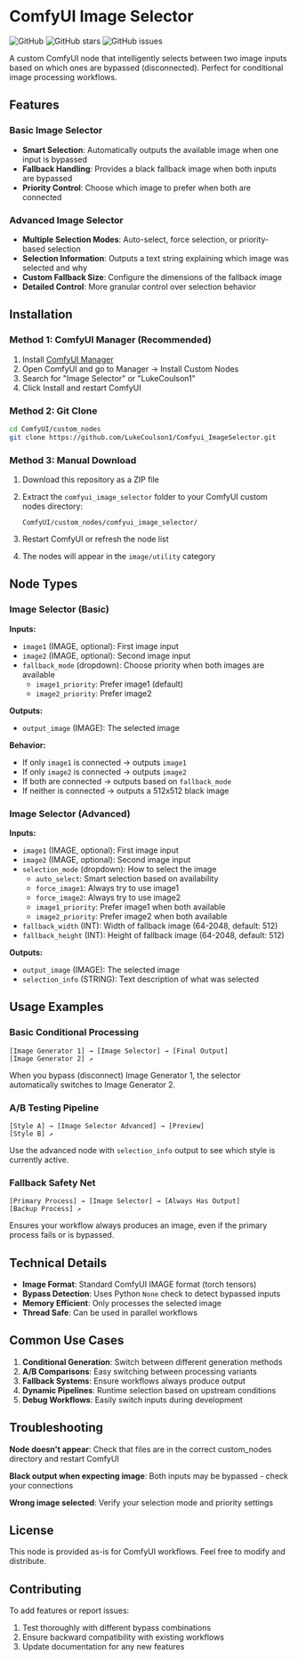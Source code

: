 # ComfyUI Image Selector

![GitHub](https://img.shields.io/github/license/LukeCoulson1/Comfyui_ImageSelector)
![GitHub stars](https://img.shields.io/github/stars/LukeCoulson1/Comfyui_ImageSelector)
![GitHub issues](https://img.shields.io/github/issues/LukeCoulson1/Comfyui_ImageSelector)

A custom ComfyUI node that intelligently selects between two image inputs based on which ones are bypassed (disconnected). Perfect for conditional image processing workflows.

## Features

### Basic Image Selector
- **Smart Selection**: Automatically outputs the available image when one input is bypassed
- **Fallback Handling**: Provides a black fallback image when both inputs are bypassed
- **Priority Control**: Choose which image to prefer when both are connected

### Advanced Image Selector
- **Multiple Selection Modes**: Auto-select, force selection, or priority-based selection
- **Selection Information**: Outputs a text string explaining which image was selected and why
- **Custom Fallback Size**: Configure the dimensions of the fallback image
- **Detailed Control**: More granular control over selection behavior

## Installation

### Method 1: ComfyUI Manager (Recommended)
1. Install [ComfyUI Manager](https://github.com/ltdrdata/ComfyUI-Manager)
2. Open ComfyUI and go to Manager → Install Custom Nodes
3. Search for "Image Selector" or "LukeCoulson1"
4. Click Install and restart ComfyUI

### Method 2: Git Clone
```bash
cd ComfyUI/custom_nodes
git clone https://github.com/LukeCoulson1/Comfyui_ImageSelector.git
```

### Method 3: Manual Download
1. Download this repository as a ZIP file
2. Extract the `comfyui_image_selector` folder to your ComfyUI custom nodes directory:
   ```
   ComfyUI/custom_nodes/comfyui_image_selector/
   ```

3. Restart ComfyUI or refresh the node list

3. The nodes will appear in the `image/utility` category

## Node Types

### Image Selector (Basic)

**Inputs:**
- `image1` (IMAGE, optional): First image input
- `image2` (IMAGE, optional): Second image input  
- `fallback_mode` (dropdown): Choose priority when both images are available
  - `image1_priority`: Prefer image1 (default)
  - `image2_priority`: Prefer image2

**Outputs:**
- `output_image` (IMAGE): The selected image

**Behavior:**
- If only `image1` is connected → outputs `image1`
- If only `image2` is connected → outputs `image2`
- If both are connected → outputs based on `fallback_mode`
- If neither is connected → outputs a 512x512 black image

### Image Selector (Advanced)

**Inputs:**
- `image1` (IMAGE, optional): First image input
- `image2` (IMAGE, optional): Second image input
- `selection_mode` (dropdown): How to select the image
  - `auto_select`: Smart selection based on availability
  - `force_image1`: Always try to use image1
  - `force_image2`: Always try to use image2
  - `image1_priority`: Prefer image1 when both available
  - `image2_priority`: Prefer image2 when both available
- `fallback_width` (INT): Width of fallback image (64-2048, default: 512)
- `fallback_height` (INT): Height of fallback image (64-2048, default: 512)

**Outputs:**
- `output_image` (IMAGE): The selected image
- `selection_info` (STRING): Text description of what was selected

## Usage Examples

### Basic Conditional Processing
```
[Image Generator 1] → [Image Selector] → [Final Output]
[Image Generator 2] ↗
```
When you bypass (disconnect) Image Generator 1, the selector automatically switches to Image Generator 2.

### A/B Testing Pipeline
```
[Style A] → [Image Selector Advanced] → [Preview]
[Style B] ↗
```
Use the advanced node with `selection_info` output to see which style is currently active.

### Fallback Safety Net
```
[Primary Process] → [Image Selector] → [Always Has Output]
[Backup Process] ↗
```
Ensures your workflow always produces an image, even if the primary process fails or is bypassed.

## Technical Details

- **Image Format**: Standard ComfyUI IMAGE format (torch tensors)
- **Bypass Detection**: Uses Python `None` check to detect bypassed inputs
- **Memory Efficient**: Only processes the selected image
- **Thread Safe**: Can be used in parallel workflows

## Common Use Cases

1. **Conditional Generation**: Switch between different generation methods
2. **A/B Comparisons**: Easy switching between processing variants  
3. **Fallback Systems**: Ensure workflows always produce output
4. **Dynamic Pipelines**: Runtime selection based on upstream conditions
5. **Debug Workflows**: Easily switch inputs during development

## Troubleshooting

**Node doesn't appear**: Check that files are in the correct custom_nodes directory and restart ComfyUI

**Black output when expecting image**: Both inputs may be bypassed - check your connections

**Wrong image selected**: Verify your selection mode and priority settings

## License

This node is provided as-is for ComfyUI workflows. Feel free to modify and distribute.

## Contributing

To add features or report issues:
1. Test thoroughly with different bypass combinations
2. Ensure backward compatibility with existing workflows
3. Update documentation for any new features